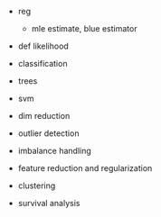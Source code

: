 - reg
    - mle estimate, blue estimator

- def likelihood
- classification
- trees
- svm
- dim reduction
- outlier detection
- imbalance handling
- feature reduction and regularization
- clustering
- survival analysis
